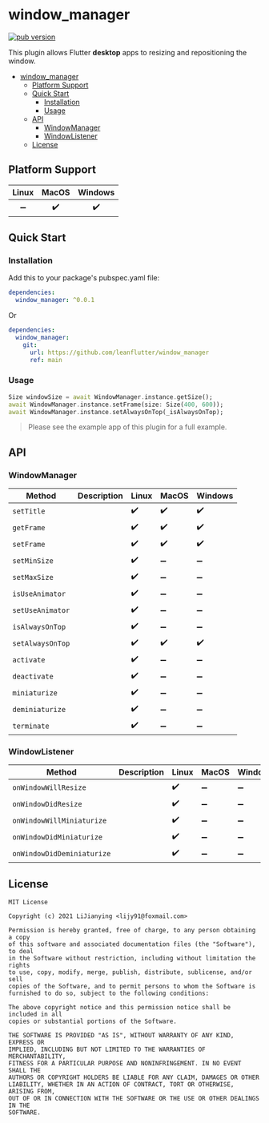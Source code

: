 # window_manager

[![pub version][pub-image]][pub-url]

[pub-image]: https://img.shields.io/pub/v/window_manager.svg
[pub-url]: https://pub.dev/packages/window_manager

This plugin allows Flutter **desktop** apps to resizing and repositioning the window.

<!-- START doctoc generated TOC please keep comment here to allow auto update -->
<!-- DON'T EDIT THIS SECTION, INSTEAD RE-RUN doctoc TO UPDATE -->

- [window_manager](#window_manager)
  - [Platform Support](#platform-support)
  - [Quick Start](#quick-start)
    - [Installation](#installation)
    - [Usage](#usage)
  - [API](#api)
    - [WindowManager](#windowmanager)
    - [WindowListener](#windowlistener)
  - [License](#license)

<!-- END doctoc generated TOC please keep comment here to allow auto update -->

## Platform Support

| Linux | MacOS | Windows |
| :---: | :---: | :-----: |
|  ➖   |  ✔️   |   ✔️    |

## Quick Start

### Installation

Add this to your package's pubspec.yaml file:

```yaml
dependencies:
  window_manager: ^0.0.1
```

Or

```yaml
dependencies:
  window_manager:
    git:
      url: https://github.com/leanflutter/window_manager
      ref: main
```

### Usage

```dart
Size windowSize = await WindowManager.instance.getSize();
await WindowManager.instance.setFrame(size: Size(400, 600));
await WindowManager.instance.setAlwaysOnTop(_isAlwaysOnTop);
```

> Please see the example app of this plugin for a full example.

## API

### WindowManager

| Method           | Description | Linux | MacOS | Windows |
| ---------------- | ----------- | ----- | ----- | ------- |
| `setTitle`       |             | ✔️    | ✔️    | ✔️      |
| `getFrame`       |             | ✔️    | ✔️    | ✔️      |
| `setFrame`       |             | ✔️    | ✔️    | ✔️      |
| `setMinSize`     |             | ✔️    | ➖    | ➖      |
| `setMaxSize`     |             | ✔️    | ➖    | ➖      |
| `isUseAnimator`  |             | ✔️    | ➖    | ➖      |
| `setUseAnimator` |             | ✔️    | ➖    | ➖      |
| `isAlwaysOnTop`  |             | ✔️    | ➖    | ➖      |
| `setAlwaysOnTop` |             | ✔️    | ✔️    | ✔️      |
| `activate`       |             | ✔️    | ➖    | ➖      |
| `deactivate`     |             | ✔️    | ➖    | ➖      |
| `miniaturize`    |             | ✔️    | ➖    | ➖      |
| `deminiaturize`  |             | ✔️    | ➖    | ➖      |
| `terminate`      |             | ✔️    | ➖    | ➖      |

### WindowListener

| Method                     | Description | Linux | MacOS | Windows |
| -------------------------- | ----------- | ----- | ----- | ------- |
| `onWindowWillResize`       |             | ✔️    | ➖    | ➖      |
| `onWindowDidResize`        |             | ✔️    | ➖    | ➖      |
| `onWindowWillMiniaturize`  |             | ✔️    | ➖    | ➖      |
| `onWindowDidMiniaturize`   |             | ✔️    | ➖    | ➖      |
| `onWindowDidDeminiaturize` |             | ✔️    | ➖    | ➖      |

## License

```text
MIT License

Copyright (c) 2021 LiJianying <lijy91@foxmail.com>

Permission is hereby granted, free of charge, to any person obtaining a copy
of this software and associated documentation files (the "Software"), to deal
in the Software without restriction, including without limitation the rights
to use, copy, modify, merge, publish, distribute, sublicense, and/or sell
copies of the Software, and to permit persons to whom the Software is
furnished to do so, subject to the following conditions:

The above copyright notice and this permission notice shall be included in all
copies or substantial portions of the Software.

THE SOFTWARE IS PROVIDED "AS IS", WITHOUT WARRANTY OF ANY KIND, EXPRESS OR
IMPLIED, INCLUDING BUT NOT LIMITED TO THE WARRANTIES OF MERCHANTABILITY,
FITNESS FOR A PARTICULAR PURPOSE AND NONINFRINGEMENT. IN NO EVENT SHALL THE
AUTHORS OR COPYRIGHT HOLDERS BE LIABLE FOR ANY CLAIM, DAMAGES OR OTHER
LIABILITY, WHETHER IN AN ACTION OF CONTRACT, TORT OR OTHERWISE, ARISING FROM,
OUT OF OR IN CONNECTION WITH THE SOFTWARE OR THE USE OR OTHER DEALINGS IN THE
SOFTWARE.
```
